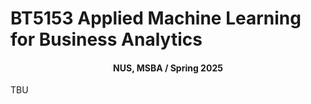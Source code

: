 # BT5153 Applied Machine Learning for Business Analytics

#### <center>NUS, MSBA / Spring 2025</center>

TBU